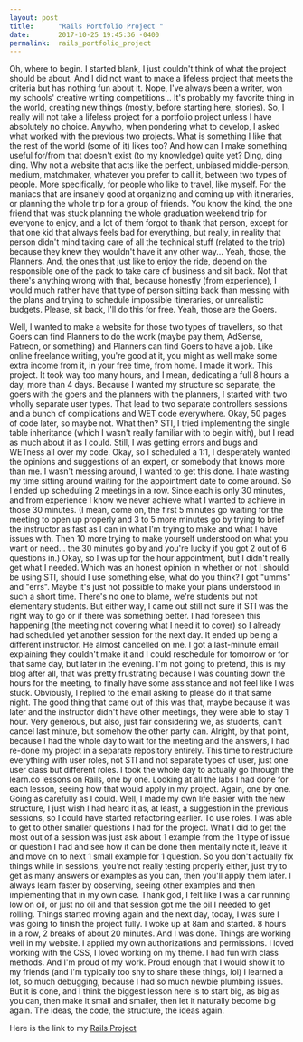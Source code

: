 ```yaml
---
layout: post
title:      "Rails Portfolio Project "
date:       2017-10-25 19:45:36 -0400
permalink:  rails_portfolio_project
---
```



Oh, where to begin. 
I started blank, I just couldn't think of what the project should be about. And I did not want to make a lifeless project that meets the criteria but has nothing fun about it. Nope, I've always been a writer, won my schools' creative writing competitions...  It's probably my favorite thing in the world, creating new things (mostly, before starting here, stories). So, I really will not take a lifeless project for a portfolio project unless I have absolutely no choice.
Anywho, when pondering what to develop, I asked what worked with the previous two projects. What is something I like that the rest of the world (some of it) likes too? And how can I make something useful for/from that doesn't exist (to my knowledge) quite yet? 
Ding, ding ding. Why not a website that acts like the perfect, unbiased middle-person, medium, matchmaker, whatever you prefer to call it, between two types of people. 
More specifically, for people who like to travel, like myself. For the maniacs that are insanely good at organizing and coming up with itineraries, or planning the whole trip for a group of friends. 
You know the kind, the one friend that was stuck planning the whole graduation weekend trip for everyone to enjoy, and a lot of them forgot to thank that person, except for that one kid that always feels bad for everything, but really, in reality that person didn't mind taking care of all the technical stuff (related to the trip) because they knew they wouldn't have it any other way... 
Yeah, those, the Planners. 
And, the ones that just like to enjoy the ride, depend on the responsible one of the pack to take care of business and sit back. Not that there's anything wrong with that, because honestly (from experience), I would much rather have that type of person sitting back than messing with the plans and trying to schedule impossible itineraries, or unrealistic budgets. Please, sit back, I'll do this for free. Yeah, those are the Goers. 

Well, I wanted to make a website for those two types of travellers, so that Goers can find Planners to do the work (maybe pay them, AdSense, Patreon, or something) and Planners can find Goers to have a job. Like online freelance writing, you're good at it, you might as well make some extra income from it, in your free time, from home. 
I made it work. This project. 
It took way too many hours, and I mean, dedicating a full 8 hours a day, more than 4 days. 
Because I wanted my structure so separate, the goers with the goers and the planners with the planners, I started with two wholly separate user types. That lead to two separate controllers sessions and a bunch of complications and WET code everywhere. 
Okay, 50 pages of code later, so maybe not.
What then? STI, I tried implementing the single table inheritance (which I wasn't really familiar with to begin with), but I read as much about it as I could. 
Still, I was getting errors and bugs and WETness all over my code. 
Okay, so I scheduled a 1:1, I desperately wanted the opinions and suggestions of an expert, or somebody that knows more than me. 
I wasn't messing around, I wanted to get this done. I hate wasting my time sitting around waiting for the appointment date to come around. So I ended up scheduling 2 meetings in a row. Since each is only 30 minutes, and from experience I know we never achieve what I wanted to achieve in those 30 minutes. (I mean, come on, the first 5 minutes go waiting for the meeting to open up properly and 3 to 5 more minutes go by trying to brief the instructor as fast as I can in what I'm trying to make and what I have issues with. Then 10 more trying to make yourself understood on what you want or need... the 30 minutes go by and you're lucky if you got 2 out of 6 questions in.) 
Okay, so I was up for the hour appointment, but I didn't really get what I needed. Which was an honest opinion in whether or not I should be using STI, should I use something else, what do you think? 
I got "umms" and "errs".
Maybe it's just not possible to make your plans understood in such a short time. There's no one to blame, we're students but not elementary students. 
But either way, I came out still not sure if STI was the right way to go or if there was something better. 
I had foreseen this happening (the meeting not covering what I need it to cover) so I already had scheduled yet another session for the next day. 
It ended up being a different instructor. He almost cancelled on me. I got a last-minute email explaining they couldn't make it and I could reschedule for tomorrow or for that same day, but later in the evening. 
I'm not going to pretend, this is my blog after all, that was pretty frustrating because I was counting down the hours for the meeting, to finally have some assistance and not feel like I was stuck.
Obviously, I replied to the email asking to please do it that same night. 
The good thing that came out of this was that, maybe because it was later and the instructor didn't have other meetings, they were able to stay 1 hour. Very generous, but also, just fair considering we, as students, can't cancel last minute, but somehow the other party can. 
Alright, by that point, because I had the whole day to wait for the meeting and the answers, I had re-done my project in a separate repository entirely. This time to restructure everything with user roles, not STI and not separate types of user, just one user class but different roles. 
I took the whole day to actually go through the learn.co lessons on Rails, one by one. Looking at all the labs I had done for each lesson, seeing how that would apply in my project. Again, one by one. Going as carefully as I could. 
Well, I made my own life easier with the new structure, I just wish I had heard it as, at least, a suggestion in the previous sessions, so I could have started refactoring earlier. To use roles.
I was able to get to other smaller questions I had for the project. What I did to get the most out of a session was just ask about 1 example from the 1 type of issue or question I had and see how it can be done then mentally note it, leave it and move on to next 1 small example for 1 question. 
So you don't actually fix things while in sessions, you're not really testing properly either, just try to get as many answers or examples as you can, then you'll apply them later.
I always learn faster by observing, seeing other examples and then implementing that in my own case. 
Thank god, I felt like I was a car running low on oil, or just no oil and that session got me the oil I needed to get rolling. 
Things started moving again and the next day, today, I was sure I was going to finish the project fully. I woke up at 8am and started. 8 hours in a row, 2 breaks of about 20 minutes. And I was done. 
Things are working well in my website. 
I applied my own authorizations and permissions. I loved working with the CSS, I loved working on my theme. I had fun with class methods. And I'm proud of my work.
Proud enough that I would show it to my friends (and I'm typically too shy to share these things, lol)
I learned a lot, so much debugging, because I had so much newbie plumbing issues. 
But it is done, and I think the biggest lesson here is to start big, as big as you can, then make it small and smaller, then let it naturally become big again. 
The ideas, the code, the structure, the ideas again. 

Here is the link to my [Rails Project](https://github.com/msickler/plan-me) 


